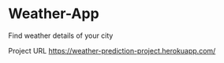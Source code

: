 # Weather-App
Find weather details of  your city

Project URL
https://weather-prediction-project.herokuapp.com/
